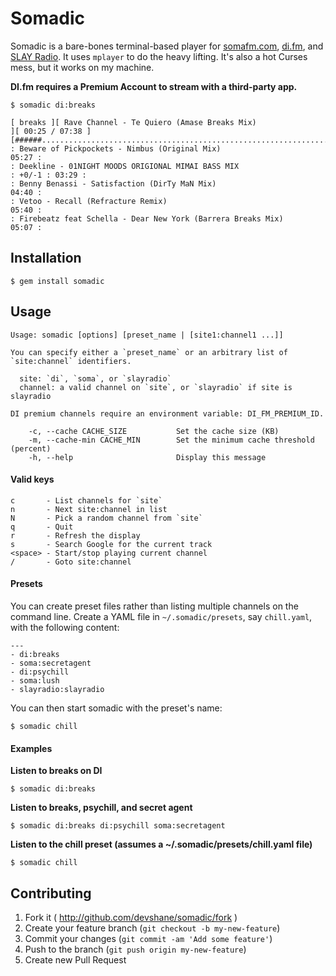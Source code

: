 # Somadic

Somadic is a bare-bones terminal-based player for [somafm.com](http://somafm.com), [di.fm](http://di.fm),
and [SLAY Radio](http://www.slayradio.org). It uses `mplayer` to do the heavy lifting. It's also a hot 
Curses mess, but it works on my machine.

**DI.fm requires a Premium Account to stream with a third-party app.**

```
$ somadic di:breaks

[ breaks ][ Rave Channel - Te Quiero (Amase Breaks Mix)                 ][ 00:25 / 07:38 ]
[######..................................................................................]
: Beware of Pickpockets - Nimbus (Original Mix)                                    05:27 :
: Deekline - 01NIGHT MOODS ORIGIONAL MIMAI BASS MIX                      : +0/-1 : 03:29 :
: Benny Benassi - Satisfaction (DirTy MaN Mix)                                     04:40 :
: Vetoo - Recall (Refracture Remix)                                                05:40 :
: Firebeatz feat Schella - Dear New York (Barrera Breaks Mix)                      05:07 :
```

## Installation

```
$ gem install somadic
```

## Usage

```
Usage: somadic [options] [preset_name | [site1:channel1 ...]]

You can specify either a `preset_name` or an arbitrary list of `site:channel` identifiers.

  site: `di`, `soma`, or `slayradio`
  channel: a valid channel on `site`, or `slayradio` if site is slayradio

DI premium channels require an environment variable: DI_FM_PREMIUM_ID.

    -c, --cache CACHE_SIZE           Set the cache size (KB)
    -m, --cache-min CACHE_MIN        Set the minimum cache threshold (percent)
    -h, --help                       Display this message
```

#### Valid keys

```
c       - List channels for `site`
n       - Next site:channel in list
N       - Pick a random channel from `site`
q       - Quit
r       - Refresh the display
s       - Search Google for the current track
<space> - Start/stop playing current channel
/       - Goto site:channel
```

#### Presets

You can create preset files rather than listing multiple channels on the command line. Create
a YAML file in `~/.somadic/presets`, say `chill.yaml`, with the following content:

```
---
- di:breaks
- soma:secretagent
- di:psychill
- soma:lush
- slayradio:slayradio
```

You can then start somadic with the preset's name:

```
$ somadic chill
```

#### Examples

**Listen to breaks on DI**
```
$ somadic di:breaks
```

**Listen to breaks, psychill, and secret agent**
```
$ somadic di:breaks di:psychill soma:secretagent
```

**Listen to the chill preset (assumes a ~/.somadic/presets/chill.yaml file)**
```
$ somadic chill
```

## Contributing

1. Fork it ( http://github.com/devshane/somadic/fork )
2. Create your feature branch (`git checkout -b my-new-feature`)
3. Commit your changes (`git commit -am 'Add some feature'`)
4. Push to the branch (`git push origin my-new-feature`)
5. Create new Pull Request

